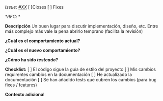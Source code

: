 
*_Issue_: [#XX](url)*
[ ]Closes 
[ ] Fixes

*_RFC_: *

**Descripción**
Un buen lugar para discutir implementación, diseño, etc. 
Entre más complejo más vale la pena abrirlo temprano (facilita la revisión)

**¿Cuál es el comportamiento actual?**

**¿Cuál es el nuevo comportamiento?**

**¿Cómo ha sido _testeado_?**

**Checklist:**
[ ] El código sigue la guía de estilo del proyecto
[ ] Mis cambios requirentes cambios en la documentación
[ ] He actualizado la documentación 
[ ] Se han añadido tests que cubren los cambios (para bug fixes / features)

**Contexto adicional**
